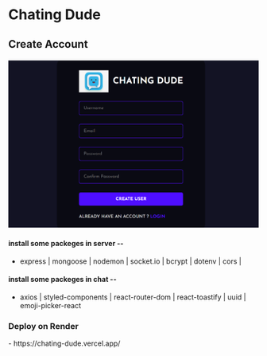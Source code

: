 <h1 color="red" fontSize="30px"> Chating Dude  </h1>

<h2> Create Account </h2>
<img src='./chat/Images/signup.png'>


<h4>install some packeges in server -- </h4>

- express | mongoose | nodemon | socket.io | bcrypt | dotenv | cors |

<h4>install some packeges in chat -- </h4>

- axios | styled-components | react-router-dom | react-toastify | uuid | emoji-picker-react


<h3> Deploy on Render </h3>
- https://chating-dude.vercel.app/


